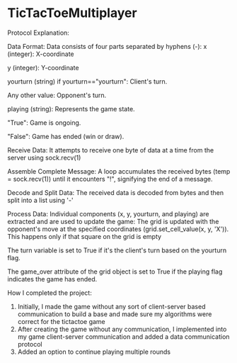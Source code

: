 # TicTacToeMultiplayer

Protocol Explanation:

Data Format:
Data consists of four parts separated by hyphens (-):
x (integer): X-coordinate

y (integer): Y-coordinate

yourturn (string) if yourturn=="yourturn": Client's turn.

Any other value: Opponent's turn.

playing (string): Represents the game state.

"True": Game is ongoing.

"False": Game has ended (win or draw).

Receive Data: It attempts to receive one byte of data at a time from the server using sock.recv(1)

Assemble Complete Message: A loop accumulates the received bytes (temp = sock.recv(1)) until it encounters "!", signifying the end of a message.

Decode and Split Data: The received data is decoded from bytes and then split into a list using '-'

Process Data: Individual components (x, y, yourturn, and playing) are extracted and are used to update the game:
The grid is updated with the opponent's move at the specified coordinates (grid.set_cell_value(x, y, 'X')). This happens only if that square on the grid is empty

The turn variable is set to True if it's the client's turn based on the yourturn flag.

The game_over attribute of the grid object is set to True if the playing flag indicates the game has ended.


How I completed the project: 
1. Initially, I made the game without any sort of client-server based communication to build a base and made sure my algorithms were correct for the tictactoe game
2. After creating the game without any communication, I implemented into my game client-server communication and added a data communication protocol
3. Added an option to continue playing multiple rounds
